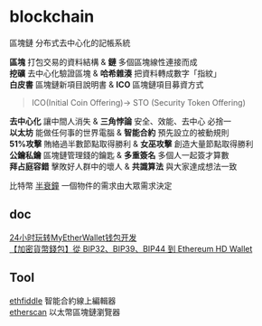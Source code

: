 # blockchain

區塊鏈 分布式去中心化的記帳系統  

**區塊** 打包交易的資料結構 & **鏈** 多個區塊線性連接而成  
**挖礦** 去中心化驗證區塊 & **哈希雜湊** 把資料轉成數字「指紋」  
**白皮書** 區塊鏈新項目說明書  & **ICO** 區塊鏈項目募資方式 
> ICO(Initial Coin Offering)-> STO (Security Token Offering)  

**去中心化** 讓中間人消失  & **三角悖論** 安全、效能、去中心 必捨一  
**以太坊** 能做任何事的世界電腦  & **智能合約** 預先設立的被動規則  
**51%攻擊** 賄絡過半數節點取得勝利  & **女巫攻擊** 創造大量節點取得勝利     
**公鑰私鑰** 區塊鏈管理錢的鑰匙  & **多重簽名** 多個人一起簽才算數        
**拜占庭容錯** 擊敗好人群中的壞人  & **共識算法** 與大家達成想法一致     

比特幣 [半衰鐘](https://www.bitcoinclock.com/) 一個物件的需求由大眾需求決定

## doc

[24小时玩转MyEtherWallet钱包开发](https://chaindesk.cn/witbook/1/3)  
[【加密貨幣錢包】從 BIP32、BIP39、BIP44 到 Ethereum HD Wallet](https://medium.com/taipei-ethereum-meetup/虛擬貨幣錢包-從-bip32-bip39-bip44-到-ethereum-hd-ｗallet-a40b1c87c1f7)  

## Tool

[ethfiddle](https://ethfiddle.com/) 智能合約線上編輯器  
[etherscan](https://etherscan.io/) 以太幣區塊鏈瀏覽器　　


